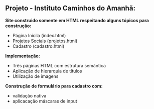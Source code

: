 ## Projeto - Instituto Caminhos do Amanhã:


**Site construido somente em HTML respeitando alguns tópicos para construção:**
- Página Inicila (index.html)
- Projetos Sociais (projetos.html)
- Cadastro (cadastro.html)

**Implementação:**
- Três páginas HTML com estrutura semântica
- Aplicação de hierarquia de títulos 
- Utilização de imagens

**Construção de formulário para cadastro com:**
- validação nativa 
- aplicacação máscaras de input 
